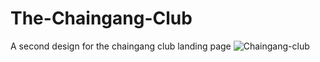 # The-Chaingang-Club
A second design for the chaingang club landing page 
![Chaingang-club](https://user-images.githubusercontent.com/99458838/174419045-f8eb459c-df28-44e3-ac24-b63b6eac7de4.png)
